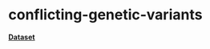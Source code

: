 # conflicting-genetic-variants
<a href="https://www.kaggle.com/kevinarvai/clinvar-conflicting">**Dataset** </a><br>

